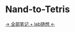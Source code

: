 # Nand-to-Tetris
[-> 全部笔记 + lab随想 <-](https://github.com/faiimea/oh_my_blog/tree/main/CSLIY/NandtoTeris)